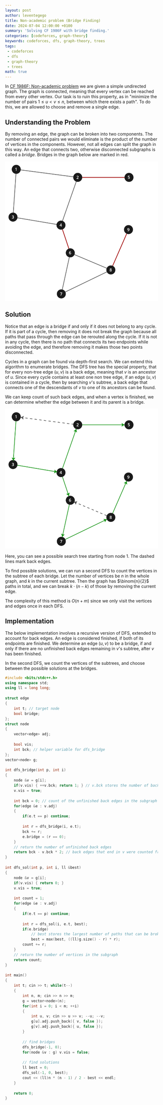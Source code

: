 ```yaml
---
layout: post
author: leventegego
title: Non-academic problem (Bridge Finding)
date: 2024-07-04 12:00:00 +0100
summary: 'Solving CF 1986F with bridge finding.'
categories: [codeforces, graph-theory]
keywords: codeforces, dfs, graph-theory, trees
tags:
 - codeforces
 - dfs
 - graph-theory
 - trees
math: true
---
```


In [CF 1986F: Non-academic problem](https://codeforces.com/contest/1986/problem/F) we are given a simple undirected graph. The graph is connected, meaning that every vertex can be reached from every other vertex. Our task is to ruin this property, as in "minimize the number of pairs $1 \leq u \lt v \leq n$, between which there exists a path". To do this, we are allowed to choose and remove a single edge.

## Understanding the Problem

By removing an edge, the graph can be broken into two components. The number of connected pairs we would eliminate is the product of the number of vertices in the components. However, not all edges can split the graph in this way. An edge that connects two, otherwise disconnected subgraphs is called a _bridge_. Bridges in the graph below are marked in red.

![bridge](/assets/posts/2024-08-04-non-academic-problem/bridges.svg)


## Solution

Notice that an edge is a bridge if and only if it does not belong to any cycle. If it is part of a cycle, then removing it does not break the graph because all paths that pass through the edge can be rerouted along the cycle. If it is not in any cycle, then there is no path that connects its two endpoints while avoiding the edge, and therefore removing it makes those two points disconnected.

Cycles in a graph can be found via depth-first search. We can extend this algorithm to enumerate bridges. The DFS tree has the special property, that for every non-tree edge $(u, v)$ is a back edge, meaning that $v$ is an ancestor of $u$. Since every cycle contains at least one non tree edge, if an edge $(u, v)$ is contained in a cycle, then by searching $v$'s subtree, a back edge that connects one of the descendants of $v$ to one of its ancestors can be found.

We can keep count of such back edges, and when a vertex is finished, we can determine whether the edge between it and its parent is a bridge.

![bridge](/assets/posts/2024-08-04-non-academic-problem/back-edges.svg)

Here, you can see a possible search tree starting from node $1$. The dashed lines mark back edges.

To find possible solutions, we can run a second DFS to count the vertices in the subtree of each bridge. Let the number of vertices be $n$ in the whole graph, and $k$ in the current subtree. Then the graph has $\binom{n}{2}$ paths in total, and we can break $k \cdot (n - k)$ of those by removing the current edge.

The complexity of this method is $O(n + m)$ since we only visit the vertices and edges once in each DFS.

## Implementation

The below implementation involves a recursive version of DFS, extended to account for back edges. An edge is considered finished, if both of its endpoints are finished. We determine an edge $(u, v)$ to be a bridge, if and only if there are no unfinished back edges remaining in $v$'s subtree, after $v$ has been finished.

In the second DFS, we count the vertices of the subtrees, and choose between the possible solutions at the bridges.

```cpp
#include <bits/stdc++.h>
using namespace std;
using ll = long long;

struct edge
{
    int t; // target node
    bool bridge;
};
struct node
{
    vector<edge> adj;

    bool vis;
    int bck; // helper variable for dfs_bridge
};
vector<node> g;

int dfs_bridge(int p, int i)
{
    node &v = g[i];
    if(v.vis) { ++v.bck; return 1; } // v.bck stores the number of back edges that end in v
    v.vis = true;

    int bck = 0; // count of the unfinished back edges in the subgraph
    for(edge &e : v.adj)
    {
        if(e.t == p) continue;

        int r = dfs_bridge(i, e.t);
        bck += r;
        e.bridge = (r == 0); 
    }
    // return the number of unfinished back edges
    return bck - v.bck * 2; // back edges that end in v were counted from both sides
}

int dfs_sol(int p, int i, ll &best)
{
    node &v = g[i];
    if(v.vis) { return 0; }
    v.vis = true;

    int count = 1;
    for(edge &e : v.adj)
    {
        if(e.t == p) continue;

        int r = dfs_sol(i, e.t, best);
        if(e.bridge)
            // best stores the largest number of paths that can be broken
            best = max(best, ((ll)g.size() - r) * r);
        count += r;
    }
    // return the number of vertices in the subgraph
    return count;
}

int main()
{
    int t; cin >> t; while(t--)
    {
        int n, m; cin >> n >> m;
        g = vector<node>(n);
        for(int i = 0; i < m; ++i)
        {
            int u, v; cin >> u >> v; --u; --v;
            g[u].adj.push_back({ v, false });
            g[v].adj.push_back({ u, false });
        }

        // find bridges
        dfs_bridge(-1, 0);
        for(node &v : g) v.vis = false;

        // find solutions
        ll best = 0;
        dfs_sol(-1, 0, best);
        cout << (ll)n * (n - 1) / 2 - best << endl;
    }

    return 0;
}


```
